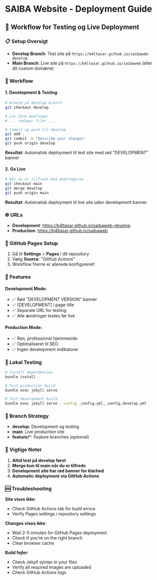 # SAIBA Website - Deployment Guide

## 🚀 Workflow for Testing og Live Deployment

### 📋 Setup Oversigt

- **Develop Branch**: Test site på `https://b4ltasar.github.io/saibaweb-develop`
- **Main Branch**: Live site på `https://b4ltasar.github.io/saibaweb` (eller dit custom domæne)

### 🔄 Workflow

#### 1. **Development & Testing**
```bash
# Arbejd på develop branch
git checkout develop

# Lav dine ændringer
# ... rediger filer ...

# Commit og push til develop
git add .
git commit -m "Describe your changes"
git push origin develop
```

**Resultat**: Automatisk deployment til test site med rød "DEVELOPMENT" banner

#### 2. **Go Live**
```bash
# Når du er tilfreds med ændringerne
git checkout main
git merge develop
git push origin main
```

**Resultat**: Automatisk deployment til live site uden development banner

### 🌐 URLs

- **Development**: https://b4ltasar.github.io/saibaweb-develop
- **Production**: https://b4ltasar.github.io/saibaweb

### 🎯 GitHub Pages Setup

1. Gå til **Settings** > **Pages** i dit repository
2. Vælg **Source**: "GitHub Actions"
3. Workflow filerne er allerede konfigureret!

### 📝 Features

#### Development Mode:
- ✅ Rød "DEVELOPMENT VERSION" banner
- ✅ [DEVELOPMENT] i page title
- ✅ Separate URL for testing
- ✅ Alle ændringer testes før live

#### Production Mode:
- ✅ Ren, professionel hjemmeside
- ✅ Optimaliseret til SEO
- ✅ Ingen development indikatorer

### 🔧 Lokal Testing

```bash
# Install dependencies
bundle install

# Test production build
bundle exec jekyll serve

# Test development build
bundle exec jekyll serve --config _config.yml,_config_develop.yml
```

### 📁 Branch Strategy

- **develop**: Development og testing
- **main**: Live production site
- **feature/***: Feature branches (optional)

### 🚨 Vigtige Noter

1. **Altid test på develop først**
2. **Merge kun til main når du er tilfreds**
3. **Development site har rød banner for klarhed**
4. **Automatic deployment via GitHub Actions**

### 🆘 Troubleshooting

**Site vises ikke**:
- Check GitHub Actions tab for build errors
- Verify Pages settings i repository settings

**Changes vises ikke**:
- Wait 2-5 minutes for GitHub Pages deployment
- Check if you're on the right branch
- Clear browser cache

**Build fejler**:
- Check Jekyll syntax in your files
- Verify all required images are uploaded
- Check GitHub Actions logs
